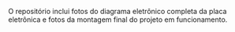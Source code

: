 O repositório inclui fotos do diagrama eletrônico completa da placa eletrônica e fotos da montagem final do projeto em funcionamento.
